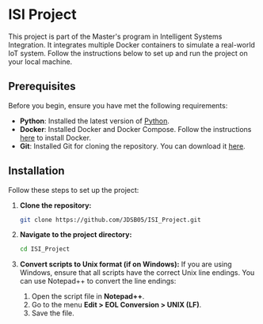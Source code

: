 # ISI Project

This project is part of the Master's program in Intelligent Systems Integration. It integrates multiple Docker containers to simulate a real-world IoT system. Follow the instructions below to set up and run the project on your local machine.

## Prerequisites

Before you begin, ensure you have met the following requirements:

- **Python**: Installed the latest version of [Python](https://www.python.org/downloads/).
- **Docker**: Installed Docker and Docker Compose. Follow the instructions [here](https://docs.docker.com/get-docker/) to install Docker.
- **Git**: Installed Git for cloning the repository. You can download it [here](https://git-scm.com/).

## Installation

Follow these steps to set up the project:

1. **Clone the repository:**
    ```sh
    git clone https://github.com/JDSB05/ISI_Project.git
    ```

2. **Navigate to the project directory:**
    ```sh
    cd ISI_Project
    ```

3. **Convert scripts to Unix format (if on Windows):**
   If you are using Windows, ensure that all scripts have the correct Unix line endings. You can use Notepad++ to convert the line endings:
   1. Open the script file in **Notepad++**.
   2. Go to the menu **Edit > EOL Conversion > UNIX (LF)**.
   3. Save the file.
